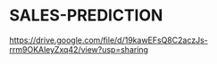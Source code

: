 # SALES-PREDICTION
https://drive.google.com/file/d/19kawEFsQ8C2aczJs-rrm9OKAleyZxq42/view?usp=sharing
